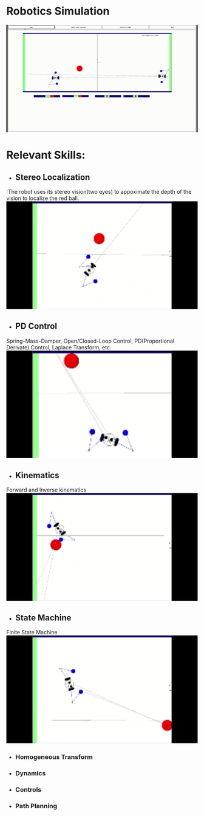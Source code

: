 # Robotics Simulation
![](demo/Roger001.gif)



# Relevant Skills:

- ## Stereo Localization
:The robot uses its stereo vision(two eyes) to appoximate the depth of the vision to localize the red ball.\
![](demo/roger-stereoVision.gif)


- ## PD Control
Spring-Mass-Damper, Open/Closed-Loop Control, PD(Proportional Derivate) Control, Laplace Transform, etc.\
![](demo/roger-PDcontrol.gif)


- ## Kinematics
Forward and Inverse kinematics\
![](demo/roger-kinematics.gif)


- ## State Machine
Finite State Machine\
![](demo/roger-statemachine.gif)


- ### Homogeneous Transform
- ### Dynamics
- ### Controls
- ### Path Planning



